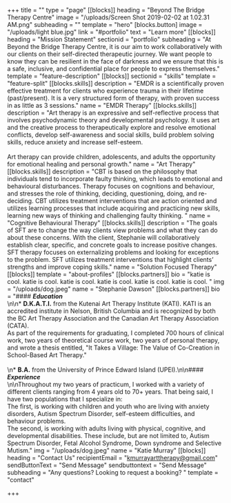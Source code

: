 +++
title = ""
type = "page"
[[blocks]]
heading = "Beyond The Bridge Therapy Centre"
image = "/uploads/Screen Shot 2019-02-02 at 1.02.31 AM.png"
subheading = ""
template = "hero"
[blocks.button]
image = "/uploads/light blue.jpg"
link = "#portfolio"
text = "Learn more"
[[blocks]]
heading = "Mission Statement"
sectionid = "portfolio"
subheading = "At Beyond the Bridge Therapy Centre, it is our aim to work collaboratively with our clients on their self-directed therapeutic journey. We want people to know they can be resilient in the face of darkness and we ensure that this is a safe, inclusive, and confidential place for people to express themselves."
template = "feature-description"
[[blocks]]
sectionid = "skills"
template = "feature-split"
[[blocks.skills]]
description = "EMDR is a scientifically proven effective treatment for clients who experience trauma in their lifetime (past/present). It is a very structured form of therapy, with proven success in as little as 3 sessions."
name = "EMDR Therapy"
[[blocks.skills]]
description = "Art therapy is an expressive and self-reflective process that involves psychodynamic theory and developmental psychology. It uses art and the creative process to therapeutically explore and resolve emotional conflicts, develop self-awareness and social skills, build problem solving skills, reduce anxiety and increase self-esteem. <br/><br/> Art therapy can provide children, adolescents, and adults the opportunity for emotional healing and personal growth."
name = "Art Therapy"
[[blocks.skills]]
description = "CBT is based on the philosophy that individuals tend to incorporate faulty thinking, which leads to emotional and behavioural disturbances. Therapy focuses on cognitions and behaviour, and stresses the role of thinking, deciding, questioning, doing, and re-deciding. CBT utilizes treatment interventions that are action oriented and utilizes learning processes that include acquiring and practicing new skills, learning new ways of thinking and challenging faulty thinking. "
name = "Cognitive Behavioural Therapy"
[[blocks.skills]]
description = "The goals of SFT are to change the way clients view problems and what they can do about these concerns. With the client, Stephanie will collaboratively establish clear, specific, and concrete goals to increase positive changes. SFT therapy focuses on externalizing problems and looking for exceptions to the problem. SFT utilizes treatment interventions that highlight clients’ strengths and improve coping skills."
name = "Solution Focused Therapy"
[[blocks]]
template = "about-profiles"
[[blocks.partners]]
bio = "katie is cool. katie is cool. katie is cool. katie is cool. katie is cool. katie is cool. "
img = "/uploads/dog.jpeg"
name = "Stephanie Dawson"
[[blocks.partners]]
bio = "#### **_Education_** _<br/>_\n\n* **D.K.A.T.I.** from the Kutenai Art Therapy Institute (KATI). KATI is an accredited institute in Nelson, British Columbia and is recognized by both the BC Art Therapy Association and the Canadian Art Therapy Association (CATA).<br/> As part of the requirements for graduating, I completed 700 hours of clinical work, two years of theoretical course work, two years of personal therapy, and wrote a thesis entitled, \"It Takes a Village: The Value of Co-Creation in School-Based Art Therapy.\" <br/> <br/>\n* **B.A.** from the University of Prince Edward Island (UPEI).\n\n#### **_Experience_** _<br/>_\n\nThroughout my two years of practicum, I worked with a variety of different clients ranging from 4 years old to 70+ years. That being said, I have two populations that I specialize in:<br/>The first, is working with children and youth who are living with anxiety disorders, Autism Spectrum Disorder, self-esteem difficulties, and behaviour problems. <br/>The second, is working with adults living with physical, cognitive, and developmental disabilities. These include, but are not limited to, Autism Spectrum Disorder, Fetal Alcohol Syndrome, Down syndrome and Selective Mutism."
img = "/uploads/dog.jpeg"
name = "Katie Murray"
[[blocks]]
heading = "Contact Us"
recipientEmail = "kmurrayarttherapy@gmail.com"
sendButtonText = "Send Message"
sendbuttontext = "Send Message"
subheading = "Any questions? Looking to request a booking? "
template = "contact"

+++
